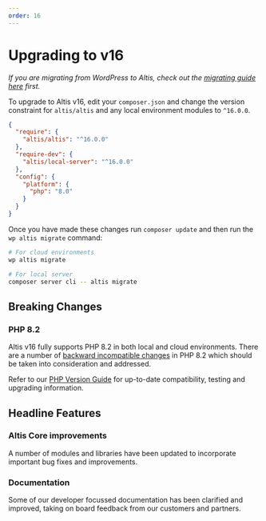 ```yaml
---
order: 16
---
```


# Upgrading to v16

_If you are migrating from WordPress to Altis, check out
the [migrating guide here](../migrating-from-wordpress.md) first._

To upgrade to Altis v16, edit your `composer.json` and change the version
constraint for `altis/altis` and any local
environment modules to `^16.0.0`.

```json
{
  "require": {
	"altis/altis": "^16.0.0"
  },
  "require-dev": {
	"altis/local-server": "^16.0.0"
  },
  "config": {
	"platform": {
	  "php": "8.0"
	}
  }
}
```

Once you have made these changes run `composer update` and then run
the `wp altis migrate` command:

```sh
# For cloud environments
wp altis migrate

# For local server
composer server cli -- altis migrate
```

## Breaking Changes

### PHP 8.2 ###

Altis v16 fully supports PHP 8.2 in both local and cloud environments. There are a number of [backward incompatible changes](https://www.php.net/manual/en/migration82.incompatible.php) in PHP 8.2 which should be taken into consideration and addressed.

Refer to our [PHP Version Guide](docs://guides/updating-php/) for up-to-date compatibility, testing and upgrading information.

## Headline Features

### Altis Core improvements 

A number of modules and libraries have been updated to incorporate important bug fixes and improvements.

### Documentation 

Some of our developer focussed documentation has been clarified and improved, taking on board feedback from our customers and partners. 
